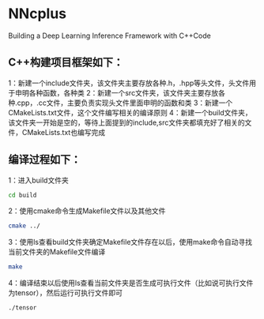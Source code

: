 # NNcplus
Building a Deep Learning Inference Framework with C++Code
## C++构建项目框架如下：
1：新建一个include文件夹，该文件夹主要存放各种.h，.hpp等头文件，头文件用于申明各种函数，各种类
2：新建一个src文件夹，该文件夹主要存放各种.cpp，.cc文件，主要负责实现头文件里面申明的函数和类
3：新建一个CMakeLists.txt文件，这个文件编写相关的编译原则
4：新建一个build文件夹，该文件夹一开始是空的，等待上面提到的include,src文件夹都填充好了相关的文件，CMakeLists.txt也编写完成
## 编译过程如下：
1：进入build文件夹
```bash
cd build
```
2：使用cmake命令生成Makefile文件以及其他文件
```bash
cmake ../
```
3：使用ls查看build文件夹确定Makefile文件存在以后，使用make命令自动寻找当前文件夹的Makefile文件编译
```bash
make
```
4：编译结束以后使用ls查看当前文件夹是否生成可执行文件（比如说可执行文件为tensor），然后运行可执行文件即可
```bash
./tensor
```
